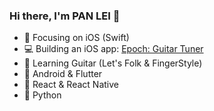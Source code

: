 ### Hi there, I'm PAN LEI 👋 

- 🍎 Focusing on iOS (Swift)
- 💻 Building an iOS app: [Epoch: Guitar Tuner](https://epochpro.app/)
- 🎸 Learning Guitar (Let's Folk & FingerStyle)
- 🦋 Android & Flutter
- 🧊 React & React Native
- 🐍 Python
